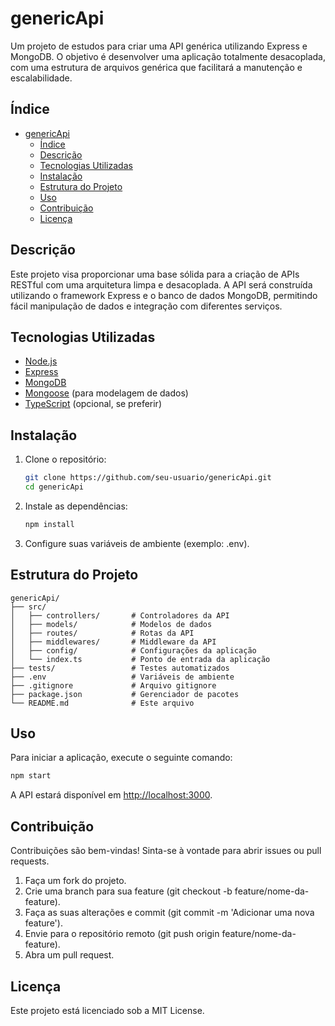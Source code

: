# genericApi

Um projeto de estudos para criar uma API genérica utilizando Express e MongoDB. O objetivo é desenvolver uma aplicação totalmente desacoplada, com uma estrutura de arquivos genérica que facilitará a manutenção e escalabilidade.

## Índice

- [genericApi](#genericapi)
  - [Índice](#índice)
  - [Descrição](#descrição)
  - [Tecnologias Utilizadas](#tecnologias-utilizadas)
  - [Instalação](#instalação)
  - [Estrutura do Projeto](#estrutura-do-projeto)
  - [Uso](#uso)
  - [Contribuição](#contribuição)
  - [Licença](#licença)

## Descrição

Este projeto visa proporcionar uma base sólida para a criação de APIs RESTful com uma arquitetura limpa e desacoplada. A API será construída utilizando o framework Express e o banco de dados MongoDB, permitindo fácil manipulação de dados e integração com diferentes serviços.

## Tecnologias Utilizadas

- [Node.js](https://nodejs.org/)
- [Express](https://expressjs.com/)
- [MongoDB](https://www.mongodb.com/)
- [Mongoose](https://mongoosejs.com/) (para modelagem de dados)
- [TypeScript](https://www.typescriptlang.org/) (opcional, se preferir)

## Instalação

1. Clone o repositório:

   ```bash
   git clone https://github.com/seu-usuario/genericApi.git
   cd genericApi
   ```

2. Instale as dependências:

    ```bash
    npm install
    ```

3. Configure suas variáveis de ambiente (exemplo: .env).

## Estrutura do Projeto
```
genericApi/
├── src/
│   ├── controllers/       # Controladores da API
│   ├── models/            # Modelos de dados
│   ├── routes/            # Rotas da API
│   ├── middlewares/       # Middleware da API
│   ├── config/            # Configurações da aplicação
│   └── index.ts           # Ponto de entrada da aplicação
├── tests/                 # Testes automatizados
├── .env                   # Variáveis de ambiente
├── .gitignore             # Arquivo gitignore
├── package.json           # Gerenciador de pacotes
└── README.md              # Este arquivo
```
## Uso

Para iniciar a aplicação, execute o seguinte comando:

  ```bash
  npm start
  ```

A API estará disponível em <http://localhost:3000>.

## Contribuição

Contribuições são bem-vindas! Sinta-se à vontade para abrir issues ou pull requests.

1. Faça um fork do projeto.
2. Crie uma branch para sua feature (git checkout -b feature/nome-da-feature).
3. Faça as suas alterações e commit (git commit -m 'Adicionar uma nova feature').
4. Envie para o repositório remoto (git push origin feature/nome-da-feature).
5. Abra um pull request.

## Licença

Este projeto está licenciado sob a MIT License.
